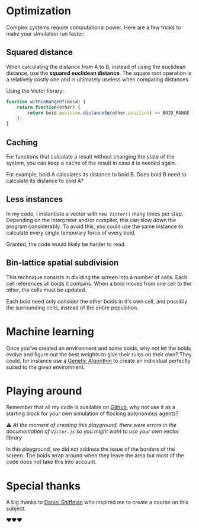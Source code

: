 # Optimization

Complex systems require computational power. Here are a few tricks to make your simulation run faster:

## Squared distance
When calculating the distance from A to B, instead of using the euclidean distance, use the **squared euclidean distance**. The square root operation is a relatively costly one and is ultimately useless when comparing distances.

Using the Victor library:
```javascript
function withinRangeOf(boid) {	
	return function(other) {
		return boid.position.distanceSq(other.position) <= BOID_RANGE * BOID_RANGE;
	};
}
```

## Caching
For functions that calculate a result without changing the state of the system, you can keep a cache of the result in case it is needed again.

For example, boid A calculates its distance to boid B. Does boid B need to calculate its distance to boid A?

## Less instances
In my code, I instantiate a vector with `new Victor()` many times per step. Depending on the interpreter and/or compiler, this can slow down the program considerably. To avoid this, you could use the same instance to calculate every single temporary force of every boid. 

Granted, the code would likely be harder to read.

## Bin-lattice spatial subdivision

This technique consists in dividing the screen into a number of cells. Each cell references all boids it contains. When a boid moves from one cell to the other, the cells must be updated.

Each boid need only consider the other boids in it's own cell, and possibly the surrounding cells, instead of the entire population.

# Machine learning

Once you've created an environment and some boids, why not let the boids evolve and figure out the best weights to give their rules on their own?
They could, for instance use a [Genetic Algorithm](https://tech.io/playgrounds/334/genetic-algorithms) to create an individual perfectly suited to the given environment.

# Playing around

Remember that all my code is available on [Github](https://github.com/chickentuna/Flocks-Playground), why not use it as a starting block for your own simulation of flocking autonomous agents?

⚠ _At the moment of creating this playground, there were errors in the documentation of `Victor.js` so you might want to use your own vector library_

In this playground, we did not address the issue of the borders of the screen. The boids wrap around when they leave the area but most of the code does not take this into account.

# Special thanks

A big thanks to [Daniel Shiffman](http://shiffman.net/) who inspired me to create a course on this subject.

**❤❤❤**